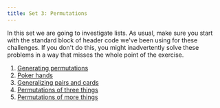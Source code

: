 ```yaml
---
title: Set 3: Permutations
---
```


In this set we are going to investigate lists.  As usual, make sure you start
with the standard block of header code we've been using for these challenges.
If you don't do this, you might inadvertently solve these problems in a way
that misses the whole point of the exercise.

1. [Generating permutations](ex3-1.html)
2. [Poker hands](ex3-2.html)
3. [Generalizing pairs and cards](ex3-3.html)
4. [Permutations of three things](ex3-4.html)
5. [Permutations of more things](ex3-5.html)
